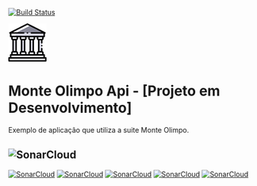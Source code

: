 [![Build Status](https://dev.azure.com/MMarlonMs/MonteOlimpo/_apis/build/status/mmarlonms.monte-olimpo)](https://dev.azure.com/MMarlonMs/MonteOlimpo/_build/latest?definitionId=1)

![Logo](https://github.com/mmarlonms/monte-olimpo/blob/master/docs/monte-olimpo-logo.png)
# Monte Olimpo Api - [Projeto em Desenvolvimento]
Exemplo de aplicação que utiliza a suite Monte Olimpo.


## ![SonarCloud](https://sonarcloud.io/images/project_badges/sonarcloud-white.svg)
[![SonarCloud](https://sonarcloud.io/api/project_badges/measure?project=monte-olimpo&metric=ncloc)](https://sonarcloud.io/dashboard?id=monte-olimpo)
[![SonarCloud](https://sonarcloud.io/api/project_badges/measure?project=monte-olimpo&metric=duplicated_lines_density)](https://sonarcloud.io/dashboard?id=monte-olimpo)
[![SonarCloud](https://sonarcloud.io/api/project_badges/measure?project=monte-olimpo&metric=bugs)](https://sonarcloud.io/dashboard?id=monte-olimpo)
[![SonarCloud](https://sonarcloud.io/api/project_badges/measure?project=monte-olimpo&metric=vulnerabilities)](https://sonarcloud.io/dashboard?id=monte-olimpo)
[![SonarCloud](https://sonarcloud.io/api/project_badges/measure?project=monte-olimpo&metric=code_smells)](https://sonarcloud.io/dashboard?id=monte-olimpo)
